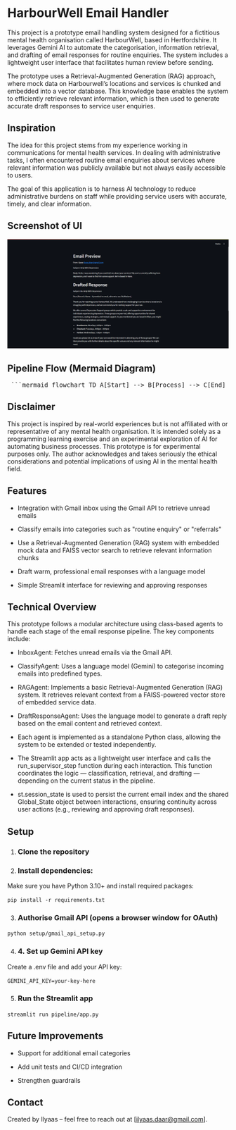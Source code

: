 # HarbourWell Email Handler

This project is a prototype email handling system designed for a fictitious mental health organisation called HarbourWell, based in Hertfordshire. It leverages Gemini AI to automate the categorisation, information retrieval, and drafting of email responses for routine enquiries. The system includes a lightweight user interface that facilitates human review before sending.

The prototype uses a Retrieval-Augmented Generation (RAG) approach, where mock data on Harbourwell’s locations and services is chunked and embedded into a vector database. This knowledge base enables the system to efficiently retrieve relevant information, which is then used to generate accurate draft responses to service user enquiries.


## Inspiration
The idea for this project stems from my experience working in communications for mental health services. In dealing with administrative tasks, I often encountered routine email enquiries about services where relevant information was publicly available but not always easily accessible to users.

The goal of this application is to harness AI technology to reduce administrative burdens on staff while providing service users with accurate, timely, and clear information.

## Screenshot of UI

![Inbox view of the Email Handling System](images/UI_Screenshot_1.1.png)

## Pipeline Flow (Mermaid Diagram)

<pre> ```mermaid flowchart TD A[Start] --> B[Process] --> C[End] ``` </pre>

## Disclaimer 

This project is inspired by real-world experiences but is not affiliated with or representative of any mental health organisation. It is intended solely as a programming learning exercise and an experimental exploration of AI for automating business processes. This prototype is for experimental purposes only. The author acknowledges and takes seriously the ethical considerations and potential implications of using AI in the mental health field.



## Features

- Integration with Gmail inbox using the Gmail API to retrieve unread emails

- Classify emails into categories such as "routine enquiry" or "referrals"

- Use a Retrieval-Augmented Generation (RAG) system with embedded mock data and FAISS vector search to retrieve relevant information chunks

- Draft warm, professional email responses with a language model

- Simple Streamlit interface for reviewing and approving responses


## Technical Overview

This prototype follows a modular architecture using class-based agents to handle each stage of the email response pipeline. The key components include:

- InboxAgent: Fetches unread emails via the Gmail API.

- ClassifyAgent: Uses a language model (Gemini) to categorise incoming emails into predefined types.

- RAGAgent: Implements a basic Retrieval-Augmented Generation (RAG) system. It retrieves relevant context from a FAISS-powered vector store of embedded service data.

- DraftResponseAgent: Uses the language model to generate a draft reply based on the email content and retrieved context.

- Each agent is implemented as a standalone Python class, allowing the system to be extended or tested independently.

- The Streamlit app acts as a lightweight user interface and calls the run_supervisor_step function during each interaction. This function coordinates the logic — classification, retrieval, and drafting — depending on the current status in the pipeline.

- st.session_state is used to persist the current email index and the shared Global_State object between interactions, ensuring continuity across user actions (e.g., reviewing and approving draft responses).



## Setup
1. ### Clone the repository

2. ### Install dependencies:
Make sure you have Python 3.10+ and install required packages:

``` pip install -r requirements.txt ``` 

3. ### Authorise Gmail API (opens a browser window for OAuth)
``` python setup/gmail_api_setup.py ```

4. ### 4. Set up Gemini API key
Create a .env file and add your API key:

``` GEMINI_API_KEY=your-key-here ```

5. ### Run the Streamlit app
``` streamlit run pipeline/app.py ```


## Future Improvements
- Support for additional email categories

- Add unit tests and CI/CD integration

- Strengthen guardrails 





## Contact
Created by Ilyaas – feel free to reach out at [ilyaas.daar@gmail.com].
